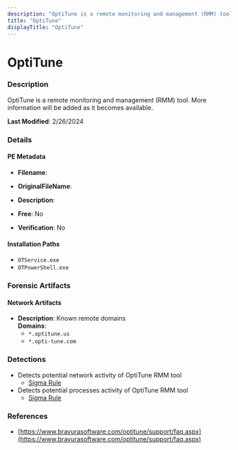 ```yaml
---
description: "OptiTune is a remote monitoring and management (RMM) tool. More information will be added as it becomes available."
title: "OptiTune"
displayTitle: "OptiTune"
---
```




# OptiTune


### Description

OptiTune is a remote monitoring and management (RMM) tool. More information will be added as it becomes available.



**Last Modified**: 2/26/2024

### Details


#### PE Metadata
- **Filename**: 
- **OriginalFileName**: 
- **Description**: 


- **Free**: No

- **Verification**: No




#### Installation Paths
- `OTService.exe`
- `OTPowerShell.exe`

### Forensic Artifacts




#### Network Artifacts
- **Description**: Known remote domains
<br/>**Domains**:
    - `*.optitune.us`
    - `*.opti-tune.com`


### Detections
- Detects potential network activity of OptiTune RMM tool
  - [Sigma Rule](https://github.com/magicsword-io/LOLRMM/blob/main/detections/sigma/optitune_network_sigma.yml)
- Detects potential processes activity of OptiTune RMM tool
  - [Sigma Rule](https://github.com/magicsword-io/LOLRMM/blob/main/detections/sigma/optitune_processes_sigma.yml)

### References
- [https://www.bravurasoftware.com/optitune/support/faq.aspx](https://www.bravurasoftware.com/optitune/support/faq.aspx)


